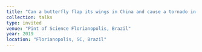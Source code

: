 ```yaml
---
title: "Can a butterfly flap its wings in China and cause a tornado in Brazil?"
collection: talks
type: invited
venue: "Pint of Science Florianopolis, Brazil"
year: 2019
location: "Florianopolis, SC, Brazil"
---
```

